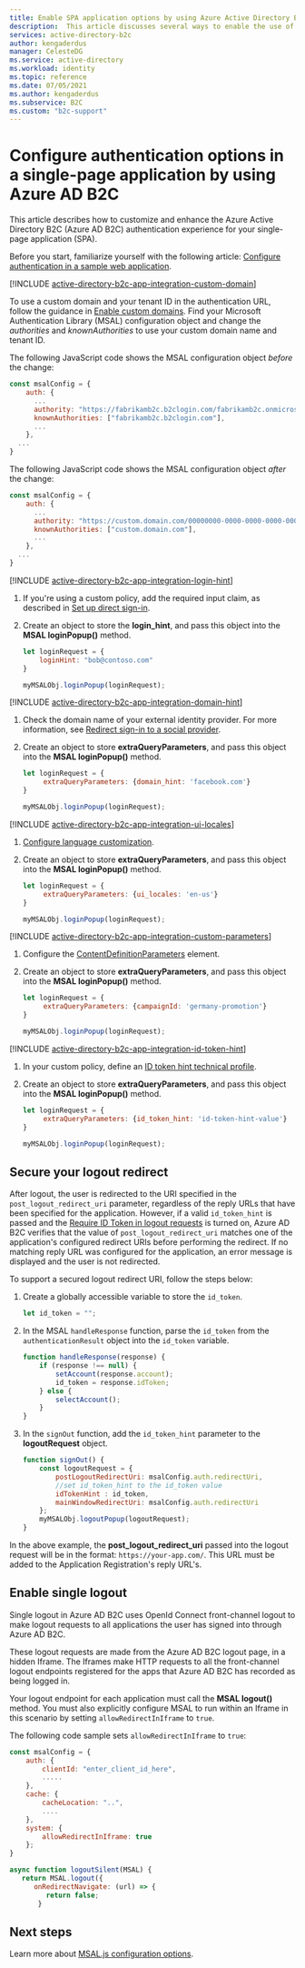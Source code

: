 ```yaml
---
title: Enable SPA application options by using Azure Active Directory B2C
description:  This article discusses several ways to enable the use of SPA applications.
services: active-directory-b2c
author: kengaderdus
manager: CelesteDG
ms.service: active-directory
ms.workload: identity
ms.topic: reference
ms.date: 07/05/2021
ms.author: kengaderdus
ms.subservice: B2C
ms.custom: "b2c-support"
---
```


# Configure authentication options in a single-page application by using Azure AD B2C

This article describes how to customize and enhance the Azure Active Directory B2C (Azure AD B2C) authentication experience for your single-page application (SPA). 

Before you start, familiarize yourself with the following article: [Configure authentication in a sample web application](configure-authentication-sample-spa-app.md).

[!INCLUDE [active-directory-b2c-app-integration-custom-domain](../../includes/active-directory-b2c-app-integration-custom-domain.md)]

To use a custom domain and your tenant ID in the authentication URL, follow the guidance in [Enable custom domains](custom-domain.md). Find your Microsoft Authentication Library (MSAL) configuration object and change the *authorities* and *knownAuthorities* to use your custom domain name and tenant ID.

The following JavaScript code shows the MSAL configuration object *before* the change: 

```Javascript
const msalConfig = {
    auth: {
      ...
      authority: "https://fabrikamb2c.b2clogin.com/fabrikamb2c.onmicrosoft.com/B2C_1_susi",
      knownAuthorities: ["fabrikamb2c.b2clogin.com"],
      ...
    },
  ...
}
```  

The following JavaScript code shows the MSAL configuration object *after* the change: 

```Javascript
const msalConfig = {
    auth: {
      ...
      authority: "https://custom.domain.com/00000000-0000-0000-0000-000000000000/B2C_1_susi",
      knownAuthorities: ["custom.domain.com"],
      ...
    },
  ...
}
```  

[!INCLUDE [active-directory-b2c-app-integration-login-hint](../../includes/active-directory-b2c-app-integration-login-hint.md)]

1. If you're using a custom policy, add the required input claim, as described in [Set up direct sign-in](direct-signin.md#prepopulate-the-sign-in-name). 
1. Create an object to store the **login_hint**, and pass this object into the **MSAL loginPopup()** method.

    ```javascript
    let loginRequest = {
        loginHint: "bob@contoso.com"
    }
    
    myMSALObj.loginPopup(loginRequest);
    ```

[!INCLUDE [active-directory-b2c-app-integration-domain-hint](../../includes/active-directory-b2c-app-integration-domain-hint.md)]

1. Check the domain name of your external identity provider. For more information, see [Redirect sign-in to a social provider](direct-signin.md#redirect-sign-in-to-a-social-provider). 
1. Create an object to store **extraQueryParameters**, and pass this object into the **MSAL loginPopup()** method.

    ```javascript
    let loginRequest = {
         extraQueryParameters: {domain_hint: 'facebook.com'}
    }
    
    myMSALObj.loginPopup(loginRequest);
    ```

[!INCLUDE [active-directory-b2c-app-integration-ui-locales](../../includes/active-directory-b2c-app-integration-ui-locales.md)]

1. [Configure language customization](language-customization.md).
1. Create an object to store **extraQueryParameters**, and pass this object into the **MSAL loginPopup()** method.

    ```javascript
    let loginRequest = {
         extraQueryParameters: {ui_locales: 'en-us'}
    }
    
    myMSALObj.loginPopup(loginRequest);
    ```

[!INCLUDE [active-directory-b2c-app-integration-custom-parameters](../../includes/active-directory-b2c-app-integration-custom-parameters.md)]

1. Configure the [ContentDefinitionParameters](customize-ui-with-html.md#configure-dynamic-custom-page-content-uri) element.
1. Create an object to store **extraQueryParameters**, and pass this object into the **MSAL loginPopup()** method.

    ```javascript
    let loginRequest = {
         extraQueryParameters: {campaignId: 'germany-promotion'}
    }
    
    myMSALObj.loginPopup(loginRequest);
    ```

[!INCLUDE [active-directory-b2c-app-integration-id-token-hint](../../includes/active-directory-b2c-app-integration-id-token-hint.md)]

1. In your custom policy, define an [ID token hint technical profile](id-token-hint.md).
1. Create an object to store **extraQueryParameters**, and pass this object into the **MSAL loginPopup()** method.

    ```javascript
    let loginRequest = {
         extraQueryParameters: {id_token_hint: 'id-token-hint-value'}
    }
    
    myMSALObj.loginPopup(loginRequest);
    ```

## Secure your logout redirect

After logout, the user is redirected to the URI specified in the `post_logout_redirect_uri` parameter, regardless of the reply URLs that have been specified for the application. However, if a valid `id_token_hint` is passed and the [Require ID Token in logout requests](session-behavior.md#secure-your-logout-redirect) is turned on, Azure AD B2C verifies that the value of `post_logout_redirect_uri` matches one of the application's configured redirect URIs before performing the redirect. If no matching reply URL was configured for the application, an error message is displayed and the user is not redirected.

To support a secured logout redirect URI, follow the steps below:

1. Create a globally accessible variable to store the `id_token`.
    ```javascript
    let id_token = "";
    ```
    
1. In the MSAL `handleResponse` function, parse the `id_token` from the `authenticationResult` object into the `id_token` variable.
    ```javascript
    function handleResponse(response) {
        if (response !== null) {
            setAccount(response.account);
            id_token = response.idToken;
        } else {
            selectAccount();
        }
    }
    ```
    
1. In the `signOut` function, add the `id_token_hint` parameter to the **logoutRequest** object.
    ```javascript
    function signOut() {
        const logoutRequest = {
            postLogoutRedirectUri: msalConfig.auth.redirectUri,
            //set id_token_hint to the id_token value
            idTokenHint : id_token,
            mainWindowRedirectUri: msalConfig.auth.redirectUri
        };
        myMSALObj.logoutPopup(logoutRequest);
    }
    ```

In the above example, the **post_logout_redirect_uri** passed into the logout request will be in the format: `https://your-app.com/`. This URL must be added to the Application Registration's reply URL's.

## Enable single logout

Single logout in Azure AD B2C uses OpenId Connect front-channel logout to make logout requests to all applications the user has signed into through Azure AD B2C.

These logout requests are made from the Azure AD B2C logout page, in a hidden Iframe. The Iframes make HTTP requests to all the front-channel logout endpoints registered for the apps that Azure AD B2C has recorded as being logged in. 

Your logout endpoint for each application must call the **MSAL logout()** method. You must also explicitly configure MSAL to run within an Iframe in this scenario by setting `allowRedirectInIframe` to `true`.

The following code sample sets `allowRedirectInIframe` to `true`:

```javascript
const msalConfig = {
    auth: {
        clientId: "enter_client_id_here",
        .....
    },
    cache: {
        cacheLocation: "..",
        ....
    },
    system: {
        allowRedirectInIframe: true
    };
}

async function logoutSilent(MSAL) {
   return MSAL.logout({
      onRedirectNavigate: (url) => {
         return false;
       }
```

## Next steps

Learn more about [MSAL.js configuration options](https://github.com/AzureAD/microsoft-authentication-library-for-js/blob/dev/lib/msal-browser/docs/configuration.md).
